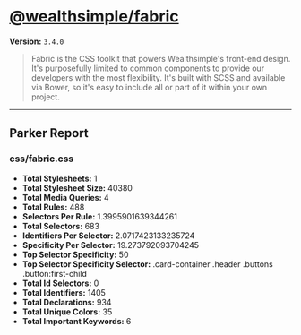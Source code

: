 # [@wealthsimple/fabric]( http://fabric.wealthsimple.com )

**Version:** `3.4.0`

> Fabric is the CSS toolkit that powers Wealthsimple's front-end design. It's purposefully limited to common components to provide our developers with the most flexibility. It's built with SCSS and available via Bower, so it's easy to include all or part of it within your own project.

* * *

## Parker Report

### css/fabric.css

- **Total Stylesheets:** 1
- **Total Stylesheet Size:** 40380
- **Total Media Queries:** 4
- **Total Rules:** 488
- **Selectors Per Rule:** 1.3995901639344261
- **Total Selectors:** 683
- **Identifiers Per Selector:** 2.0717423133235724
- **Specificity Per Selector:** 19.273792093704245
- **Top Selector Specificity:** 50
- **Top Selector Specificity Selector:** .card-container .header .buttons .button:first-child
- **Total Id Selectors:** 0
- **Total Identifiers:** 1405
- **Total Declarations:** 934
- **Total Unique Colors:** 35
- **Total Important Keywords:** 6
